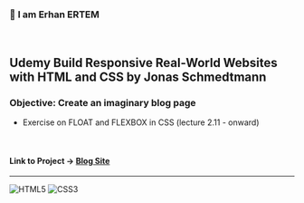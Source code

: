### 👋 **I am Erhan ERTEM**

&emsp;

## Udemy Build Responsive Real-World Websites with HTML and CSS by Jonas Schmedtmann

### **Objective:** Create an imaginary blog page

- Exercise on FLOAT and FLEXBOX in CSS (lecture 2.11 - onward)

&emsp;

#### Link to Project &rarr; [Blog Site](https://blogsite-erhan-ertem.netlify.app)

---

![HTML5](https://img.shields.io/badge/HTML5-E34F26?style=for-the-badge&logo=html5&logoColor=white) ![CSS3](https://img.shields.io/badge/CSS3-1572B6?style=for-the-badge&logo=css3&logoColor=white)

&emsp;
